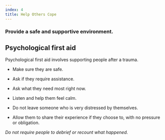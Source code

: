 ```yaml
---
index: 4
title: Help Others Cope
---
```

### Provide a safe and supportive environment.

## Psychological first aid 

Psychological first aid involves supporting people after a trauma. 

*	Make sure they are safe. 

*   Ask if they require assistance. 

*   Ask what they need most right now.  

*   Listen and help them feel calm.

*	Do not leave someone who is very distressed by themselves.

*	Allow them to share their experience if they choose to, with no pressure or obligation.

_Do not require people to debrief or recount what happened._